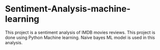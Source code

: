 # Sentiment-Analysis-machine-learning
This project is a sentiment analysis of IMDB movies reviews. This project is done using Python Machine learning. Naive bayes ML model is used in this analysis.
